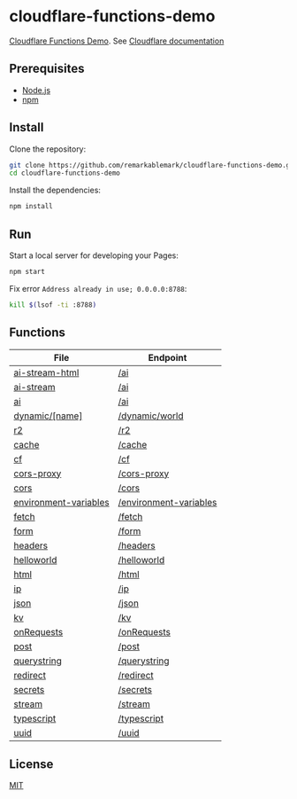 # cloudflare-functions-demo

[Cloudflare Functions Demo](https://cloudflare-functions-demo-dqb.pages.dev). See [Cloudflare documentation](https://developers.cloudflare.com/pages/platform/functions/)

## Prerequisites

- [Node.js](https://nodejs.org/)
- [npm](https://www.npmjs.com/)

## Install

Clone the repository:

```sh
git clone https://github.com/remarkablemark/cloudflare-functions-demo.git
cd cloudflare-functions-demo
```

Install the dependencies:

```sh
npm install
```

## Run

Start a local server for developing your Pages:

```sh
npm start
```

Fix error `Address already in use; 0.0.0.0:8788`:

```sh
kill $(lsof -ti :8788)
```

## Functions

<!-- prettier-ignore-start -->
| File | Endpoint |
| --- | --- |
| [ai-stream-html](https://github.com/remarkablemark/cloudflare-functions-demo/blob/master/functions/ai-stream-html.ts) | [/ai](https://cloudflare-functions-demo-dqb.pages.dev/ai-stream-html) |
| [ai-stream](https://github.com/remarkablemark/cloudflare-functions-demo/blob/master/functions/ai-stream.ts) | [/ai](https://cloudflare-functions-demo-dqb.pages.dev/ai-stream) |
| [ai](https://github.com/remarkablemark/cloudflare-functions-demo/blob/master/functions/ai.ts) | [/ai](https://cloudflare-functions-demo-dqb.pages.dev/ai) |
| [dynamic/[name]](https://github.com/remarkablemark/cloudflare-functions-demo/blob/master/functions/dynamic/[name].ts) | [/dynamic/world](https://cloudflare-functions-demo-dqb.pages.dev/dynamic/world) |
| [r2](https://github.com/remarkablemark/cloudflare-functions-demo/blob/master/functions/r2) | [/r2](https://cloudflare-functions-demo-dqb.pages.dev/r2) |
| [cache](https://github.com/remarkablemark/cloudflare-functions-demo/blob/master/functions/cache.ts) | [/cache](https://cloudflare-functions-demo-dqb.pages.dev/cache) |
| [cf](https://github.com/remarkablemark/cloudflare-functions-demo/blob/master/functions/cf.ts) | [/cf](https://cloudflare-functions-demo-dqb.pages.dev/cf) |
| [cors-proxy](https://github.com/remarkablemark/cloudflare-functions-demo/blob/master/functions/cors-proxy.ts) | [/cors-proxy](https://cloudflare-functions-demo-dqb.pages.dev/cors-proxy?url=http://example.com) |
| [cors](https://github.com/remarkablemark/cloudflare-functions-demo/blob/master/functions/cors.ts) | [/cors](https://cloudflare-functions-demo-dqb.pages.dev/cors) |
| [environment-variables](https://github.com/remarkablemark/cloudflare-functions-demo/blob/master/functions/environment-variables.ts) | [/environment-variables](https://cloudflare-functions-demo-dqb.pages.dev/environment-variables) |
| [fetch](https://github.com/remarkablemark/cloudflare-functions-demo/blob/master/functions/fetch.ts) | [/fetch](https://cloudflare-functions-demo-dqb.pages.dev/fetch) |
| [form](https://github.com/remarkablemark/cloudflare-functions-demo/blob/master/functions/form.ts) | [/form](https://cloudflare-functions-demo-dqb.pages.dev/form) |
| [headers](https://github.com/remarkablemark/cloudflare-functions-demo/blob/master/functions/headers.ts) | [/headers](https://cloudflare-functions-demo-dqb.pages.dev/headers) |
| [helloworld](https://github.com/remarkablemark/cloudflare-functions-demo/blob/master/functions/helloworld.ts) | [/helloworld](https://cloudflare-functions-demo-dqb.pages.dev/helloworld) |
| [html](https://github.com/remarkablemark/cloudflare-functions-demo/blob/master/functions/html.ts) | [/html](https://cloudflare-functions-demo-dqb.pages.dev/html) |
| [ip](https://github.com/remarkablemark/cloudflare-functions-demo/blob/master/functions/ip.ts) | [/ip](https://cloudflare-functions-demo-dqb.pages.dev/ip) |
| [json](https://github.com/remarkablemark/cloudflare-functions-demo/blob/master/functions/json.ts) | [/json](https://cloudflare-functions-demo-dqb.pages.dev/json) |
| [kv](https://github.com/remarkablemark/cloudflare-functions-demo/blob/master/functions/kv.ts) | [/kv](https://cloudflare-functions-demo-dqb.pages.dev/kv) |
| [onRequests](https://github.com/remarkablemark/cloudflare-functions-demo/blob/master/functions/onRequests.ts) | [/onRequests](https://cloudflare-functions-demo-dqb.pages.dev/onRequests) |
| [post](https://github.com/remarkablemark/cloudflare-functions-demo/blob/master/functions/post.ts) | [/post](https://cloudflare-functions-demo-dqb.pages.dev/post) |
| [querystring](https://github.com/remarkablemark/cloudflare-functions-demo/blob/master/functions/querystring.ts) | [/querystring](https://cloudflare-functions-demo-dqb.pages.dev/querystring?key=value) |
| [redirect](https://github.com/remarkablemark/cloudflare-functions-demo/blob/master/functions/redirect.ts) | [/redirect](https://cloudflare-functions-demo-dqb.pages.dev/redirect?key=value) |
| [secrets](https://github.com/remarkablemark/cloudflare-functions-demo/blob/master/functions/secrets.ts) | [/secrets](https://cloudflare-functions-demo-dqb.pages.dev/secrets) |
| [stream](https://github.com/remarkablemark/cloudflare-functions-demo/blob/master/functions/stream.ts) | [/stream](https://cloudflare-functions-demo-dqb.pages.dev/stream) |
| [typescript](https://github.com/remarkablemark/cloudflare-functions-demo/blob/master/functions/typescript.ts) | [/typescript](https://cloudflare-functions-demo-dqb.pages.dev/typescript) |
| [uuid](https://github.com/remarkablemark/cloudflare-functions-demo/blob/master/functions/uuid.ts) | [/uuid](https://cloudflare-functions-demo-dqb.pages.dev/uuid) |
<!-- prettier-ignore-end -->

## License

[MIT](https://github.com/remarkablemark/cloudflare-functions-demo/blob/master/LICENSE)
